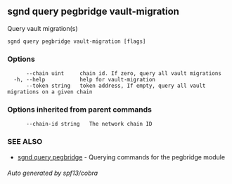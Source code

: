 ## sgnd query pegbridge vault-migration

Query vault migration(s)

```
sgnd query pegbridge vault-migration [flags]
```

### Options

```
      --chain uint     chain id. If zero, query all vault migrations
  -h, --help           help for vault-migration
      --token string   token address, If empty, query all vault migrations on a given chain
```

### Options inherited from parent commands

```
      --chain-id string   The network chain ID
```

### SEE ALSO

* [sgnd query pegbridge](sgnd_query_pegbridge.md)	 - Querying commands for the pegbridge module

###### Auto generated by spf13/cobra
